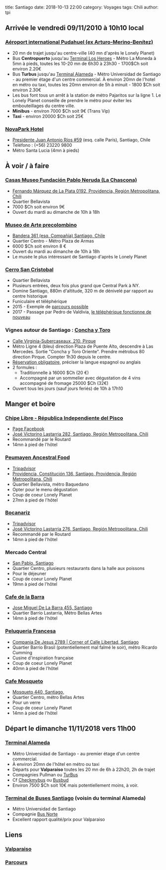 title: Santiago
date: 2018-10-13 22:00
category: Voyages
tags: Chili
author: tpi


## Arrivée le vendredi 09/11/2010 à 10h10 local

### [Aéroport international Pudahuel (ex Arturo-Merino-Benítez)](https://www.google.com/maps/place/A%C3%A9roport+international+Arturo-Merino-Ben%C3%ADtez/@-33.3905376,-70.9251281,11z/data=!4m5!3m4!1s0x0:0xd23e4bd48c0de1b7!8m2!3d-33.3905115!4d-70.7938043)

* 20 mn de trajet jusqu'au centre-ville (40 mn d'après le Lonely Planet)
* Bus **Centropuerto** jusqu'au [Terminal Los Heroes](https://www.google.com/maps/place/Terminal+Los+Heroes/@-33.4450167,-70.6576392,17z/data=!4m5!3m4!1s0x9662c5a86150cb3d:0xa7a1780f2d3bf7d1!8m2!3d-33.4447582!4d-70.6585082) - Métro La Moneda à 5mn à pieds, toutes les 10-20 mn de 6h30 à 23h30 - 1700$Ch soit environ 2.20€
* Bus **Turbus** jusqu'au [Terminal Alameda](https://www.google.com/maps/place/Terminal+Alameda+Santiago/@-33.4534034,-70.687123,15z/data=!4m5!3m4!1s0x0:0xeaaf27139e268df6!8m2!3d-33.4534037!4d-70.687123) - Métro Universidad de Santiago - au premier étage d'un centre commercial. À environ 20mn de l'hotel en métro ou taxi, toutes les 20mn environ de 5h à minuit - 1800 $Ch soit environ 2.30€
* Les bus font tous un arrêt à la station de métro Pajaritos sur la ligne 1. Le Lonely Planet conseille de prendre le métro pour éviter les embouteillages du centre ville.
* **Minibus** - environ 7000 $Ch soit 9€ (Trans Vip)
* **Taxi** - environ 20000 $Ch soit 25€


### [NovaPark Hotel](http://www.novapark.cl)


* [Presidente Juan Antonio Ríos #59](https://www.google.com/maps/place/Pdte+Juan+Antonio+R%C3%ADos+59,+Santiago,+Regi%C3%B3n+Metropolitana,+Chili/@-33.4443856,-70.6487121,17z/data=!3m1!4b1!4m5!3m4!1s0x9662c5a011771d81:0xda66a22e6096f337!8m2!3d-33.4443856!4d-70.6465234) (esq. calle París), Santiago, Chile
* Teléfono : (+56) 23220 9800
* Métro Santa Lucia (4mn à pieds)

## À voir / à faire

### [Casas Museo Fundación Pablo Neruda (La Chascona)](https://fundacionneruda.org/en/museums-houses/la-chascona-museum-house/)
* [Fernando Márquez de La Plata 0192, Providencia, Región Metropolitana, Chili](https://www.google.fr/maps/place/La+Chascona/@-33.4311171,-70.651927,14z/data=!4m5!3m4!1s0x9662c59017cb616d:0x4efb4711f2a9a116!8m2!3d-33.4311212!4d-70.6344175)
* Quartier Bellavista
* 7000 $Ch soit environ 9€
* Ouvert du mardi au dimanche de 10h à 18h

### [Museo de Arte precolombino](http://www.precolombino.cl/en/)
* [Bandera 361 (esq. Compañía) Santiago, Chile](https://www.google.fr/maps/place/Museo+Chileno+de+Arte+Precolombino/@-33.4389259,-70.654294,17z/data=!3m1!4b1!4m5!3m4!1s0x9662c5a46c29c7e7:0x441c0411745f7ac3!8m2!3d-33.4389304!4d-70.6521053)
* Quartier Centro - Métro Plaza de Armas
* 6000 $Ch soit environ 8 €
* Ouvert du mardi au dimanche de 10h à 18h
* Le musée le plus intéressant de Santiago d'après le Lonely Planet

### [Cerro San Cristobal](https://santiagoando.com/cerro-san-cristobal-2)
* Quartier Bellavista
* Plusieurs entrées, deux fois plus grand que Central Park à NY. 
* Domine Santiago, 880m d'altitude, 320 m de dénivelé par rapport au centre historique
* Funiculaire et téléphérique
* 2015 - Exemple de [parcours possible](http://www.sethetlise.com/cerro-san-cristobal-la-colline-de-santiago-du-chili.html)
* 2017 - Passage par Pedro de Valdivia, [le téléphérique fonctionne de nouveau](http://www.chilivoyages.com/cerro-san-cristobal-santiago-accessible-telecabine/)

### Vignes autour de Santiago : [Concha y Toro](https://conchaytoro.com/en/)
* [Calle Virginia-Subercaseaux, 210, Pirque](https://www.google.fr/maps/place/Vi%C3%B1a+Concha+y+Toro/@-33.6365376,-70.5780094,17z/data=!4m13!1m7!3m6!1s0x9662d7cd1713ac7b:0x891cbc70c18aca75!2sAv.+Virginia+Subercaseaux+210,+Pirque,+Regi%C3%B3n+Metropolitana,+Chili!3b1!8m2!3d-33.6365421!4d-70.5758207!3m4!1s0x9662d7cd2a943f45:0x679cb602007cd13!8m2!3d-33.6355319!4d-70.5741441)
* Métro Ligne 4 (bleu) direction Plaza de Puente Alto, descendre à Las Mercedes. Sortie  "Concha y Toro Oriente". Prendre métrobus 80 direction Pirque. Compter 1h30 depuis le centre.
* [Réservation obligatoire](https://reserva.cyt.conchaytoro.cl/cytWP/en/), préciser la langue espagnol ou anglais
* 2 formules :
    * Traditionnelle à 16000 $Ch (20 €)
    * Accompagné par un sommelier avec dégustation de 4 vins accompagné de fromage 25000 $Ch (32€)
* Ouvert tous les jours (sauf jours feriés) de 10h à 17h10

## Manger et boire

### [Chipe Libre - Républica Independiente del Pisco](https://www.tripadvisor.fr/Restaurant_Review-g294305-d7161213-Reviews-Chipe_Libre_Republica_Independiente_del_Pisco-Santiago_Santiago_Metropolitan_Regi.html)
* [Page Facebook](https://www.facebook.com/chipelibrerepublicaindependientedelpisco)
* [José Victorino Lastarria 282, Santiago, Región Metropolitana, Chili](https://www.google.com/maps/place/Chipe+Libre+-+R%C3%A9publica+Independiente+del+Pisco/@-33.4443264,-70.6552782,15z/data=!4m17!1m11!2m10!1sRestaurants!3m6!1sRestaurants!2sPdte+Juan+Antonio+R%C3%ADos+59,+Santiago,+Regi%C3%B3n+Metropolitana,+Chili!3s0x9662c5a011771d81:0xda66a22e6096f337!4m2!1d-70.6465234!2d-33.4443856!5m1!4e9!3m4!1s0x9662c59940a0ee13:0x77de1693723458d4!8m2!3d-33.4383272!4d-70.6412349)
* Recommandé par le Routard
* 14mn à pied de l'hôtel

### [Peumayen Ancestral Food](http://www.peumayenchile.cl/es/index.html)
* [Tripadvisor](https://www.tripadvisor.fr/Restaurant_Review-g294305-d3843350-Reviews-Peumayen_Ancestral_Food-Santiago_Santiago_Metropolitan_Region.html)
* [Providencia, Constitución 136, Santiago, Providencia, Región Metropolitana, Chili](https://www.google.cl/maps/place/Peumayen+Ancestral+Food/@-33.432641,-70.634816,17z/data=!4m5!3m4!1s0x9662c59aa16db1dd:0x1766370983bcca20!8m2!3d-33.432753!4d-70.634924)
* Quartier Bellavista, métro Baquedano
* Opter pour le menu dégustation
* Coup de coeur Lonely Planet
* 27mn à pied de l'hôtel

### [Bocanariz](http://bocanariz.cl/?lang=en)
* [Tripadvisor](https://www.tripadvisor.fr/Restaurant_Review-g294305-d3192360-Reviews-Bocanariz-Santiago_Santiago_Metropolitan_Region.html)
* [José Victorino Lastarria 276, Santiago, Región Metropolitana, Chili](https://www.google.cl/maps/place/Bocan%C3%A1riz/@-33.4443111,-70.6552165,15z/data=!4m17!1m11!2m10!1sRestaurants!3m6!1sRestaurants!2sNovaPark+Hotel+-+Pdte+Juan+Antonio+R%C3%ADos+59,+Santiago,+Regi%C3%B3n+Metropolitana,+Chili!3s0x9662c5a011a70695:0x9aae8f8391d10430!4m2!1d-70.6464617!2d-33.4443747!5m1!4e9!3m4!1s0x9662c59940a7c1e7:0x92f1a277401b023d!8m2!3d-33.4383293!4d-70.6412305)
* Recommandé par le Routard
* 14mn à pied de l'hôtel

### Mercado Central
* [San Pablo, Santiago](https://www.google.fr/maps/place/Central+Market/@-33.4337575,-70.6512697,17z/data=!4m12!1m6!3m5!1s0x9662c5bca6d08be9:0xf854bb863ef0b779!2sCentral+Market!8m2!3d-33.4337575!4d-70.6512697!3m4!1s0x9662c5bca6d08be9:0xf854bb863ef0b779!8m2!3d-33.4337575!4d-70.6512697)
* Quartier Centro, plusieurs restaurants dans la halle aux poissons
* Pour le déjeuner
* Coup de coeur Lonely Planet
* 19mn à pied de l'hôtel

### [Cafe de la Barra](https://www.tripadvisor.fr/Restaurant_Review-g294305-d812567-Reviews-Cafe_de_la_Barra-Santiago_Santiago_Metropolitan_Region.html)
* [Jose Miguel De La Barra 455, Santiago](https://www.google.fr/maps/place/Caf%C3%A9+de+la+Barra+%26+Le+Petit+Bistrot/@-33.4407092,-70.6480304,16z/data=!4m5!3m4!1s0x9662c598f0d11c0f:0xab83470aa28e7c20!8m2!3d-33.4370669!4d-70.6432113)
* Quartier Barrio Lastarria, Métro Bellas Artes
* 14mn à pied de l'hôtel

### [Peluqueria Francesa](https://www.tripadvisor.fr/Restaurant_Review-g294305-d6168359-Reviews-Peluqueria_Francesa-Santiago_Santiago_Metropolitan_Region.html)
* [Compania De Jesus 2789 | Corner of Calle Libertad, Santiago](https://www.google.fr/maps/place/Peluquer%C3%ADa+Francesa/@-33.4440533,-70.6712472,15z/data=!4m5!3m4!1s0x9662c45230a8abd3:0xaf9421c0c4d2273d!8m2!3d-33.4409172!4d-70.6741459)
* Quartier Barrio Brasil (potentiellement mal falmé le soir), métro Ricardo Cumming
* Cusine d'inspiration française
* Coup de coeur Lonely Planet
* 40mn à pied de l'hôtel

### [Cafe Mosqueto](https://www.tripadvisor.fr/Restaurant_Review-g294305-d811279-Reviews-Cafe_Mosqueto-Santiago_Santiago_Metropolitan_Region.html)
* [Mosqueto 440, Santiago,](https://www.google.fr/maps/place/Caf%C3%A9+Mosqueto/@-33.437322,-70.6466099,17z/data=!3m1!4b1!4m5!3m4!1s0x9662c5988db636c5:0x1fd131fb1166cbbe!8m2!3d-33.4373265!4d-70.6444212)
* Quartier Centro, métro Bellas Artes
* Pour un verre
* Coup de coeur Lonely Planet
* 14mn à pied de l'hôtel


## Départ le dimanche 11/11/2018 vers 11h00

### [Terminal Alameda](https://www.google.com/maps/place/Terminal+Alameda+Santiago/@-33.4534034,-70.687123,15z/data=!4m5!3m4!1s0x0:0xeaaf27139e268df6!8m2!3d-33.4534037!4d-70.687123)
* Métro Universidad de Santiago - au premier étage d'un centre commercial. 
* À environ 20mn de l'hôtel en métro ou taxi
* Départs pour **Valparaiso** toutes les 20 mn de 6h à 22h20, 2h de trajet
* Compagnies Pullman ou [TurBus](https://www.turbus.cl/wtbus/indexCompra.jsf)
* Cf [Checkmybus](https://www.checkmybus.fr/) ou [Busbud](https://www.busbud.com/fr)
* Environ 7500 $Ch soit 10€ mais potentiellement moins, à voir.

### [Terminal de Buses Santiago](https://www.google.fr/maps/place/Transportes+Bus+Norte+Limitada/@-33.4537908,-70.6879577,18z/data=!4m8!1m2!2m1!1sTerminal+de+Buses+Norte,+santiago!3m4!1s0x9662c4f59a078517:0xc1936f1ca3572010!8m2!3d-33.4531106!4d-70.6893657) (voisin du terminal Alameda)
* Métro Universidad de Santiago
* Compagnie [Bus Norte](https://www.busnortechile.cl/portada.php)
* Excellent rapport qualité/prix pour Valparaiso

## Liens

### [Valparaiso](http://tse-tse.org/2018/10/valparaiso/)

### [Parcours](http://tse-tse.org/2018/10/chili-2018/)
